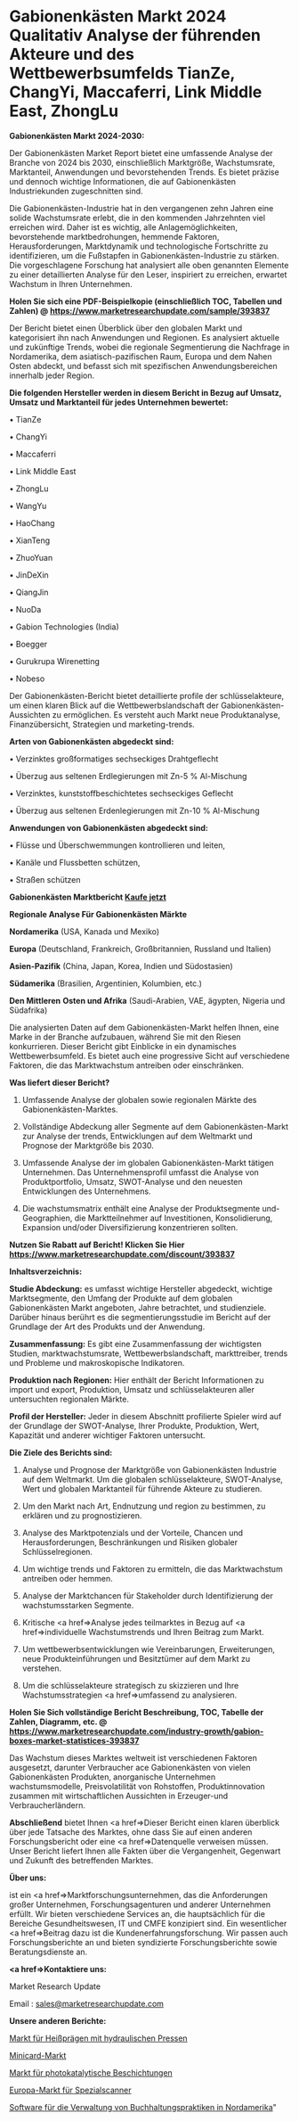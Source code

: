 # Gabionenkästen Markt 2024 Qualitativ Analyse der führenden Akteure und des Wettbewerbsumfelds TianZe, ChangYi, Maccaferri, Link Middle East, ZhongLu

<strong>Gabionenkästen Markt 2024-2030:</strong>

Der Gabionenkästen Market Report bietet eine umfassende Analyse der Branche von 2024 bis 2030, einschließlich Marktgröße, Wachstumsrate, Marktanteil, Anwendungen und bevorstehenden Trends. Es bietet präzise und dennoch wichtige Informationen, die auf Gabionenkästen Industriekunden zugeschnitten sind.

Die Gabionenkästen-Industrie hat in den vergangenen zehn Jahren eine solide Wachstumsrate erlebt, die in den kommenden Jahrzehnten viel erreichen wird. Daher ist es wichtig, alle Anlagemöglichkeiten, bevorstehende marktbedrohungen, hemmende Faktoren, Herausforderungen, Marktdynamik und technologische Fortschritte zu identifizieren, um die Fußstapfen in Gabionenkästen-Industrie zu stärken. Die vorgeschlagene Forschung hat analysiert alle oben genannten Elemente zu einer detaillierten Analyse für den Leser, inspiriert zu erreichen, erwartet Wachstum in Ihren Unternehmen.

<strong>Holen Sie sich eine PDF-Beispielkopie (einschließlich TOC, Tabellen und Zahlen) @
</strong><strong><a href=https://www.marketresearchupdate.com/sample/393837><strong>https://www.marketresearchupdate.com/sample/393837</u></font></a></strong></strong>

Der Bericht bietet einen Überblick über den globalen Markt und kategorisiert ihn nach Anwendungen und Regionen. Es analysiert aktuelle und zukünftige Trends, wobei die regionale Segmentierung die Nachfrage in Nordamerika, dem asiatisch-pazifischen Raum, Europa und dem Nahen Osten abdeckt, und befasst sich mit spezifischen Anwendungsbereichen innerhalb jeder Region.

<strong>Die folgenden Hersteller werden in diesem Bericht in Bezug auf Umsatz, Umsatz und Marktanteil für jedes Unternehmen bewertet:</strong>

• TianZe

• ChangYi

• Maccaferri

• Link Middle East

• ZhongLu

• WangYu

• HaoChang

• XianTeng

• ZhuoYuan

• JinDeXin

• QiangJin

• NuoDa

• Gabion Technologies (India)

• Boegger

• Gurukrupa Wirenetting

• Nobeso

Der Gabionenkästen-Bericht bietet detaillierte profile der schlüsselakteure, um einen klaren Blick auf die Wettbewerbslandschaft der Gabionenkästen-Aussichten zu ermöglichen. Es versteht auch Markt neue Produktanalyse, Finanzübersicht, Strategien und marketing-trends.

<strong>Arten von Gabionenkästen abgedeckt sind:</strong>

• Verzinktes großformatiges sechseckiges Drahtgeflecht

• Überzug aus seltenen Erdlegierungen mit Zn-5 % Al-Mischung

• Verzinktes, kunststoffbeschichtetes sechseckiges Geflecht

• Überzug aus seltenen Erdenlegierungen mit Zn-10 % Al-Mischung

<strong>Anwendungen von Gabionenkästen abgedeckt sind:</strong>

• Flüsse und Überschwemmungen kontrollieren und leiten,

• Kanäle und Flussbetten schützen,

• Straßen schützen

<strong>Gabionenkästen Marktbericht <a href=https://www.marketresearchupdate.com/buynow/393837>Kaufe jetzt</a></strong>

<strong>Regionale Analyse Für Gabionenkästen Märkte</strong>

<strong>Nordamerika</strong> (USA, Kanada und Mexiko)

<strong>Europa</strong> (Deutschland, Frankreich, Großbritannien, Russland und Italien)

<strong>Asien-Pazifik</strong> (China, Japan, Korea, Indien und Südostasien)

<strong>Südamerika</strong> (Brasilien, Argentinien, Kolumbien, etc.)

<strong>Den Mittleren</strong> <strong>Osten und Afrika</strong> (Saudi-Arabien, VAE, ägypten, Nigeria und Südafrika)

Die analysierten Daten auf dem Gabionenkästen-Markt helfen Ihnen, eine Marke in der Branche aufzubauen, während Sie mit den Riesen konkurrieren. Dieser Bericht gibt Einblicke in ein dynamisches Wettbewerbsumfeld. Es bietet auch eine progressive Sicht auf verschiedene Faktoren, die das Marktwachstum antreiben oder einschränken.

<strong>Was liefert dieser Bericht?</strong>

1. Umfassende Analyse der globalen sowie regionalen Märkte des Gabionenkästen-Marktes.

2. Vollständige Abdeckung aller Segmente auf dem Gabionenkästen-Markt zur Analyse der trends, Entwicklungen auf dem Weltmarkt und Prognose der Marktgröße bis 2030.

3. Umfassende Analyse der im globalen Gabionenkästen-Markt tätigen Unternehmen. Das Unternehmensprofil umfasst die Analyse von Produktportfolio, Umsatz, SWOT-Analyse und den neuesten Entwicklungen des Unternehmens.

4. Die wachstumsmatrix enthält eine Analyse der Produktsegmente und-Geographien, die Marktteilnehmer auf Investitionen, Konsolidierung, Expansion und/oder Diversifizierung konzentrieren sollten.

<strong>Nutzen Sie Rabatt auf Bericht! Klicken Sie Hier
</strong><strong><a href=https://www.marketresearchupdate.com/discount/393837>https://www.marketresearchupdate.com/discount/393837</b></u></font></strong></a>

<strong>Inhaltsverzeichnis:</strong>

<strong>Studie Abdeckung:</strong> es umfasst wichtige Hersteller abgedeckt, wichtige Marktsegmente, den Umfang der Produkte auf dem globalen Gabionenkästen Markt angeboten, Jahre betrachtet, und studienziele. Darüber hinaus berührt es die segmentierungsstudie im Bericht auf der Grundlage der Art des Produkts und der Anwendung.

<strong>Zusammenfassung:</strong> Es gibt eine Zusammenfassung der wichtigsten Studien, marktwachstumsrate, Wettbewerbslandschaft, markttreiber, trends und Probleme und makroskopische Indikatoren.

<strong>Produktion nach Regionen:</strong> Hier enthält der Bericht Informationen zu import und export, Produktion, Umsatz und schlüsselakteuren aller untersuchten regionalen Märkte.

<strong>Profil der Hersteller:</strong> Jeder in diesem Abschnitt profilierte Spieler wird auf der Grundlage der SWOT-Analyse, Ihrer Produkte, Produktion, Wert, Kapazität und anderer wichtiger Faktoren untersucht.

<strong>Die Ziele des Berichts sind:</strong>

1) Analyse und Prognose der Marktgröße von Gabionenkästen Industrie auf dem Weltmarkt.
Um die globalen schlüsselakteure, SWOT-Analyse, Wert und globalen Marktanteil für führende Akteure zu studieren.

2) Um den Markt nach Art, Endnutzung und region zu bestimmen, zu erklären und zu prognostizieren.

3) Analyse des Marktpotenzials und der Vorteile, Chancen und Herausforderungen, Beschränkungen und Risiken globaler Schlüsselregionen.

4) Um wichtige trends und Faktoren zu ermitteln, die das Marktwachstum antreiben oder hemmen.

5) Analyse der Marktchancen für Stakeholder durch Identifizierung der wachstumsstarken Segmente.

6) Kritische <a href=>Analyse</a> jedes teilmarktes in Bezug auf <a href=>individuelle</a> Wachstumstrends und Ihren Beitrag zum Markt.

7) Um wettbewerbsentwicklungen wie Vereinbarungen, Erweiterungen, neue Produkteinführungen und Besitztümer auf dem Markt zu verstehen.

8) Um die schlüsselakteure strategisch zu skizzieren und Ihre Wachstumsstrategien <a href=>umfassend</a> zu analysieren.

<strong>Holen Sie Sich vollständige Bericht Beschreibung, TOC, Tabelle der Zahlen, Diagramm, etc. @ </strong><strong><a href=https://www.marketresearchupdate.com/industry-growth/gabion-boxes-market-statistices-393837>https://www.marketresearchupdate.com/industry-growth/gabion-boxes-market-statistices-393837</a></font></strong>

Das Wachstum dieses Marktes weltweit ist verschiedenen Faktoren ausgesetzt, darunter Verbraucher ace Gabionenkästen von vielen Gabionenkästen Produkten, anorganische Unternehmen wachstumsmodelle, Preisvolatilität von Rohstoffen, Produktinnovation zusammen mit wirtschaftlichen Aussichten in Erzeuger-und Verbraucherländern.

<strong>Abschließend</strong> bietet Ihnen <a href=>Dieser</a> Bericht einen klaren überblick über jede Tatsache des Marktes, ohne dass Sie auf einen anderen Forschungsbericht oder eine <a href=>Datenquelle</a> verweisen müssen. Unser Bericht liefert Ihnen alle Fakten über die Vergangenheit, Gegenwart und Zukunft des betreffenden Marktes.

<strong>Über uns:</strong>

 ist ein <a href=>Marktfors</a>chungsunternehmen, das die Anforderungen großer Unternehmen, Forschungsagenturen und anderer Unternehmen erfüllt. Wir bieten verschiedene Services an, die hauptsächlich für die Bereiche Gesundheitswesen, IT und CMFE konzipiert sind. Ein wesentlicher <a href=>Beitrag</a> dazu ist die Kundenerfahrungsforschung. Wir passen auch Forschungsberichte an und bieten syndizierte Forschungsberichte sowie Beratungsdienste an.

<strong><a href=>Kontaktiere uns:</a></strong>

Market Research Update

Email : sales@marketresearchupdate.com

<strong>Unsere anderen Berichte:</strong>

<a href=https://www.linkedin.com/pulse/hydraulic-press-hot-stamping-market-opportunities>Markt für Heißprägen mit hydraulischen Pressen</a>

<a href=https://www.linkedin.com/pulse/minicard-market-2023-remarking-enormous-growth>Minicard-Markt</a>

<a href=https://www.linkedin.com/pulse/photocatalytic-coatings-market-2023-analysis-growth-drivers>Markt für photokatalytische Beschichtungen</a>

<a href=https://www.linkedin.com/pulse/europe-specialized-scanners-market>Europa-Markt für Spezialscanner</a>

<a href=https://www.linkedin.com/pulse/north-america-accounting-practice-management-software>Software für die Verwaltung von Buchhaltungspraktiken in Nordamerika</a>"

